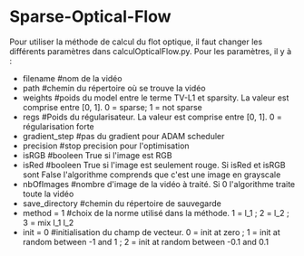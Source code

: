 # Sparse-Optical-Flow

Pour utiliser la méthode de calcul du flot optique, il faut changer les différents paramètres dans calculOpticalFlow.py. Pour les paramètres, il y à :
* filename                   #nom de la vidéo
* path                       #chemin du répertoire où se trouve la vidéo
* weights                    #poids du model entre le terme TV-L1 et sparsity. La valeur est comprise entre [0, 1]. 0 = sparse; 1 = not sparse
*  regs                       #Poids du régularisateur. La valeur est comprise entre [0, 1]. 0 = régularisation forte
* gradient_step              #pas du gradient pour ADAM scheduler
* precision                  #stop precision pour l'optimisation
* isRGB                      #booleen True si l'image est RGB
* isRed                      #booleen True si l'image est seulement rouge. Si isRed et isRGB sont False l'algorithme comprends que c'est une image en grayscale
* nbOfImages                 #nombre d'image de la vidéo à traité. Si 0 l'algorithme traite toute la vidéo
* save_directory             #chemin du répertoire de sauvegarde
* method = 1                 #choix de la norme utilisé dans la méthode. 1 = l_1 ; 2 = l_2 ; 3 = mix l_1 l_2
* init = 0                   #initialisation du champ de vecteur. 0 = init at zero ; 1 = init at random between -1 and 1 ; 2 = init at random between -0.1 and 0.1
